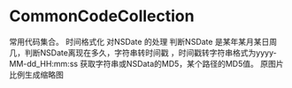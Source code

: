 # CommonCodeCollection
常用代码集合。
时间格式化  对NSDate 的处理
判断NSDate 是某年某月某日周几，判断NSDate离现在多久，字符串转时间戳 ，时间戳转字符串格式为yyyy-MM-dd_HH:mm:ss
获取字符串或NSData的MD5，某个路径的MD5值。
原图片比例生成缩略图

